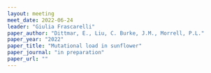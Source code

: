 ```yaml
---
layout: meeting
meet_date: 2022-06-24
leader: "Giulia Frascarelli"
paper_author: "Dittmar, E., Liu, C. Burke, J.M., Morrell, P.L."
paper_year: "2022"
paper_title: "Mutational load in sunflower"
paper_journal: "in preparation"
paper_url: ""
---
```

